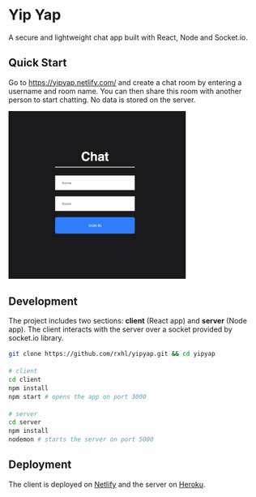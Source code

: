 # Yip Yap

A secure and lightweight chat app built with React, Node and Socket.io.

## Quick Start

Go to https://yipyap.netlify.com/ and create a chat room by entering a username and room name. You can then share this room with another person to start chatting. No data is stored on the server.

<img src="/assets/yipyap.png" width="350px" />

## Development

The project includes two sections: **client** (React app) and **server** (Node app). The client interacts with the server over a socket provided by socket.io library.

```bash
git clone https://github.com/rxhl/yipyap.git && cd yipyap

# client
cd client
npm install
npm start # opens the app on port 3000

# server
cd server
npm install
nodemon # starts the server on port 5000
```

## Deployment

The client is deployed on [Netlify](https://www.netlify.com/) and the server on [Heroku](https://www.heroku.com/).
